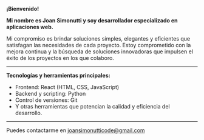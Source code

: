 **¡Bienvenido!**

**Mi nombre es Joan Simonutti y soy desarrollador especializado en aplicaciones web.**

Mi compromiso es brindar soluciones simples, elegantes y eficientes que satisfagan las necesidades de cada proyecto.
Estoy comprometido con la mejora continua y la búsqueda de soluciones innovadoras que impulsen el éxito de los proyectos en los que colaboro.

---

**Tecnologías y herramientas principales:**
- Frontend: React (HTML, CSS, JavaScript)
- Backend y scripting: Python
- Control de versiones: Git
- Y otras herramientas que potencian la calidad y eficiencia del desarrollo.
 
---

Puedes contactarme en [joansimonutticode@gmail.com](mailto:joansimonutticode@gmail.com)
